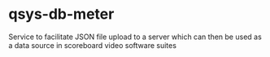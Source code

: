 # qsys-db-meter
Service to facilitate JSON file upload to a server which can then be used as a data source in scoreboard video software suites
